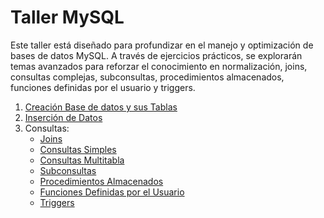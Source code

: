 # Taller MySQL
Este taller está diseñado para profundizar en el manejo y optimización de bases de datos MySQL.
A través de ejercicios prácticos, se explorarán temas avanzados para reforzar el conocimiento en
normalización, joins, consultas complejas, subconsultas, procedimientos almacenados, funciones
definidas por el usuario y triggers.

1. [Creación Base de datos y sus Tablas](MYSQL/db.sql)
2. [Inserción de Datos](MYSQL/insert.sql)
3. Consultas: 
    - [Joins](MYSQL/CONSULTAS/joins.sql)
    - [Consultas Simples](MYSQL/CONSULTAS/consultasSimples.sql)
    - [Consultas Multitabla](MYSQL/CONSULTAS/consultasMultitabla.sql)
    - [Subconsultas](MYSQL/CONSULTAS/subconsultas.sql)
    - [Procedimientos Almacenados](MYSQL/CONSULTAS/procedimientos.sql)
    - [Funciones Definidas por el Usuario](MYSQL/CONSULTAS/funciones.sql)
    - [Triggers](MYSQL/CONSULTAS/triggers.sql)